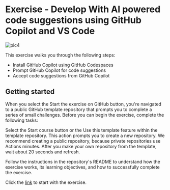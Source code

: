 # Exercise - Develop With AI powered code suggestions using GitHub Copilot and VS Code

![pic4]()

This exercise walks you through the following steps:
* Install GitHub Copilot using GitHub Codespaces
* Prompt GitHub Copilot for code suggestions
* Accept code suggestions from GitHub Copilot

## Getting started
When you select the Start the exercise on GitHub button, you're navigated to a public GitHub template repository that prompts you to complete a series of small challenges. Before you can begin the exercise, complete the following tasks:

Select the Start course button or the Use this template feature within the template repository. This action prompts you to create a new repository. We recommend creating a public repository, because private repositories use Actions minutes. After you make your own repository from the template, wait about 20 seconds and refresh.

Follow the instructions in the repository's README to understand how the exercise works, its learning objectives, and how to successfully complete the exercise.

Click the [link](https://github.com/skills/copilot-codespaces-vscode) to start with the exercise.



